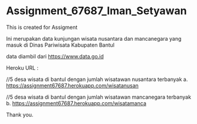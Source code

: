 # Assignment_67687_Iman_Setyawan
This is created for Assigment



Ini merupakan data kunjungan wisata nusantara dan mancanegara yang masuk di Dinas Pariwisata Kabupaten Bantul

data diambil dari https://www.data.go.id

Heroku URL	: 

//5 desa wisata di bantul dengan jumlah wisatawan nusantara terbanyak
a. https://assignment67687.herokuapp.com/wisatanusan

//5 desa wisata di bantul dengan jumlah wisatawan mancanegara terbanyak
b. https://assignment67687.herokuapp.com/wisatamanca

Thank you.

